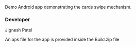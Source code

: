 Demo Android app demonstrating the cards swipe mechanism.

### Developer
Jignesh Patel

An apk file for the app is provided inside the Build.zip file

